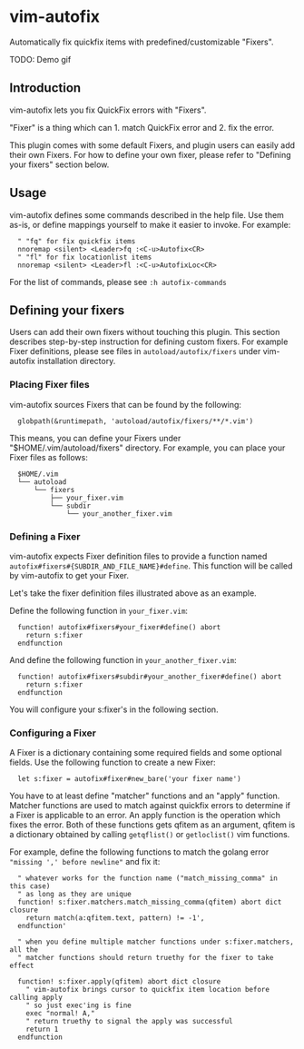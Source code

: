 # vim-autofix

Automatically fix quickfix items with predefined/customizable "Fixers".

TODO: Demo gif

## Introduction

vim-autofix lets you fix QuickFix errors with "Fixers".

"Fixer" is a thing which can 1. match QuickFix error and 2. fix the error.

This plugin comes with some default Fixers, and plugin users can easily add
their own Fixers. For how to define your own fixer, please refer to
"Defining your fixers" section below.

## Usage

vim-autofix defines some commands described in the help file. Use them
as-is, or define mappings yourself to make it easier to invoke. For example:

```vim
  " "fq" for fix quickfix items
  nnoremap <silent> <Leader>fq :<C-u>Autofix<CR>
  " "fl" for fix locationlist items
  nnoremap <silent> <Leader>fl :<C-u>AutofixLoc<CR>
```

For the list of commands, please see `:h autofix-commands`

## Defining your fixers

Users can add their own fixers without touching this plugin. This section
describes step-by-step instruction for defining custom fixers.
For example Fixer definitions, please see files in `autoload/autofix/fixers`
under vim-autofix installation directory.

### Placing Fixer files

vim-autofix sources Fixers that can be found by the following:

```vim
  globpath(&runtimepath, 'autoload/autofix/fixers/**/*.vim')
```

This means, you can define your Fixers under "$HOME/.vim/autoload/fixers"
directory. For example, you can place your Fixer files as follows:

```
  $HOME/.vim
  └── autoload
      └── fixers
          ├── your_fixer.vim
          └── subdir
              └── your_another_fixer.vim
```

### Defining a Fixer

vim-autofix expects Fixer definition files to provide a function named
`autofix#fixers#{SUBDIR_AND_FILE_NAME}#define`. This function will be called
by vim-autofix to get your Fixer.

Let's take the fixer definition files illustrated above as an example.

Define the following function in `your_fixer.vim`:

```vim
  function! autofix#fixers#your_fixer#define() abort
    return s:fixer
  endfunction
```

And define the following function in `your_another_fixer.vim`:

```vim
  function! autofix#fixers#subdir#your_another_fixer#define() abort
    return s:fixer
  endfunction
```

You will configure your s:fixer's in the following section.

### Configuring a Fixer

A Fixer is a dictionary containing some required fields and some optional
fields. Use the following function to create a new Fixer:

```vim
  let s:fixer = autofix#fixer#new_bare('your fixer name')
```

You have to at least define "matcher" functions and an "apply" function.
Matcher functions are used to match against quickfix errors to determine if
a Fixer is applicable to an error. An apply function is the operation which
fixes the error.  Both of these functions gets qfitem as an argument, qfitem
is a dictionary obtained by calling `getqflist()` or `getloclist()` vim
functions.

For example, define the following functions to match the golang error
`"missing ',' before newline"` and fix it:

```vim
  " whatever works for the function name ("match_missing_comma" in this case)
  " as long as they are unique
  function! s:fixer.matchers.match_missing_comma(qfitem) abort dict closure
    return match(a:qfitem.text, pattern) != -1',
  endfunction'

  " when you define multiple matcher functions under s:fixer.matchers, all the
  " matcher functions should return truethy for the fixer to take effect

  function! s:fixer.apply(qfitem) abort dict closure
    " vim-autofix brings cursor to quickfix item location before calling apply
    " so just exec'ing is fine
    exec "normal! A,"
    " return truethy to signal the apply was successful
    return 1
  endfunction
```
